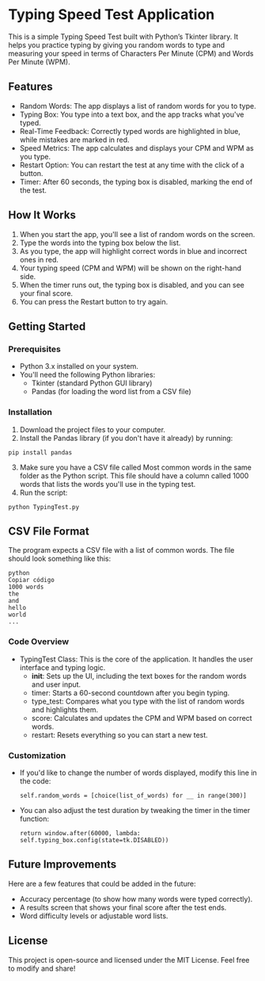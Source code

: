 <h1>Typing Speed Test Application </h1>

<p>This is a simple Typing Speed Test built with Python’s Tkinter library. It helps you practice typing by giving you random words to type and measuring your speed in terms of Characters Per Minute (CPM) and Words Per Minute (WPM).</p>

<h2>Features</h2>

  - Random Words: The app displays a list of random words for you to type.
  - Typing Box: You type into a text box, and the app tracks what you've typed.
  - Real-Time Feedback: Correctly typed words are highlighted in blue, while mistakes are marked in red.
  - Speed Metrics: The app calculates and displays your CPM and WPM as you type.
  - Restart Option: You can restart the test at any time with the click of a button.
  - Timer: After 60 seconds, the typing box is disabled, marking the end of the test.

<h2>How It Works</h2>

  1. When you start the app, you'll see a list of random words on the screen.
  2. Type the words into the typing box below the list.
  3. As you type, the app will highlight correct words in blue and incorrect ones in red.
  4. Your typing speed (CPM and WPM) will be shown on the right-hand side.
  5. When the timer runs out, the typing box is disabled, and you can see your final score.
  6. You can press the Restart button to try again.

<h2>Getting Started</h2>

<h3>Prerequisites</h3>

  - Python 3.x installed on your system.
  - You'll need the following Python libraries:
    - Tkinter (standard Python GUI library)
    - Pandas (for loading the word list from a CSV file)

<h3>Installation</h3>

  1. Download the project files to your computer.
  2. Install the Pandas library (if you don't have it already) by running:

    pip install pandas

  3. Make sure you have a CSV file called Most common words in the same folder as the Python script. This file should have a column called 1000 words that lists the words you'll use in the typing test.
  4. Run the script:

    python TypingTest.py
    
<h2>CSV File Format</h2>

The program expects a CSV file with a list of common words. The file should look something like this:

    python
    Copiar código
    1000 words
    the
    and
    hello
    world
    ...

<h3>Code Overview</h3>

  - TypingTest Class: This is the core of the application. It handles the user interface and typing logic.
    - __init__: Sets up the UI, including the text boxes for the random words and user input.
    - timer: Starts a 60-second countdown after you begin typing.
    - type_test: Compares what you type with the list of random words and highlights them.
    - score: Calculates and updates the CPM and WPM based on correct words.
    - restart: Resets everything so you can start a new test.

<h3>Customization</h3>

- If you'd like to change the number of words displayed, modify this line in the code:

      self.random_words = [choice(list_of_words) for __ in range(300)]

- You can also adjust the test duration by tweaking the timer in the timer function:

      return window.after(60000, lambda: self.typing_box.config(state=tk.DISABLED))
  
<h2>Future Improvements</h2>

Here are a few features that could be added in the future:

  - Accuracy percentage (to show how many words were typed correctly).
  - A results screen that shows your final score after the test ends.
  - Word difficulty levels or adjustable word lists.

<h2>License</h2>

This project is open-source and licensed under the MIT License. Feel free to modify and share!
